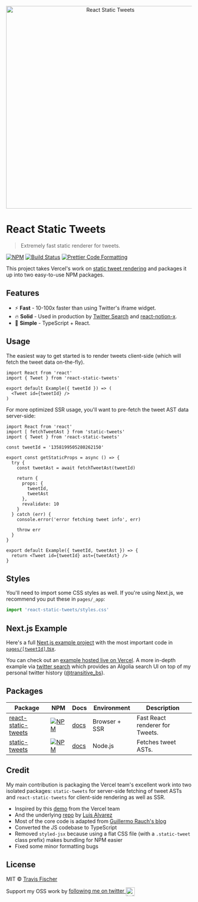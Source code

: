 <p align="center">
  <a href="https://react-static-tweets.vercel.app/1352687755621351425">
    <img alt="React Static Tweets" src="https://raw.githubusercontent.com/transitive-bullshit/react-static-tweets/master/example/demo.jpg" width="550">
  </a>
</p>

# React Static Tweets

> Extremely fast static renderer for tweets.

[![NPM](https://img.shields.io/npm/v/notion-client.svg)](https://www.npmjs.com/package/notion-client) [![Build Status](https://travis-ci.com/transitive-bullshit/react-static-tweets.svg?branch=master)](https://travis-ci.com/transitive-bullshit/react-static-tweets) [![Prettier Code Formatting](https://img.shields.io/badge/code_style-prettier-brightgreen.svg)](https://prettier.io)

This project takes Vercel's work on [static tweet rendering](https://static-tweet.vercel.app) and packages it up into two easy-to-use NPM packages.

## Features

- ⚡ **Fast** - 10-100x faster than using Twitter's iframe widget.
- 🔥 **Solid** - Used in production by [Twitter Search](https://twitter-search.vercel.app) and [react-notion-x](https://transitivebullsh.it/nextjs-notion-starter-kit).
- 🚀 **Simple** - TypeScript + React.

## Usage

The easiest way to get started is to render tweets client-side (which will fetch the tweet data on-the-fly).

```tsx
import React from 'react'
import { Tweet } from 'react-static-tweets'

export default Example({ tweetId }) => (
  <Tweet id={tweetId} />
)
```

For more optimized SSR usage, you'll want to pre-fetch the tweet AST data server-side:

```tsx
import React from 'react'
import [ fetchTweetAst } from 'static-tweets'
import { Tweet } from 'react-static-tweets'

const tweetId = '1358199505280262150'

export const getStaticProps = async () => {
  try {
    const tweetAst = await fetchTweetAst(tweetId)

    return {
      props: {
        tweetId,
        tweetAst
      },
      revalidate: 10
    }
  } catch (err) {
    console.error('error fetching tweet info', err)

    throw err
  }
}

export default Example({ tweetId, tweetAst }) => {
  return <Tweet id={tweetId} ast={tweetAst} />
}
```

## Styles

You'll need to import some CSS styles as well. If you're using Next.js, we recommend you put these in `pages/_app`:

```ts
import 'react-static-tweets/styles.css'
```

## Next.js Example

Here's a full [Next.js example project](https://github.com/transitive-bullshit/react-static-tweets/tree/master/example) with the most important code in [`pages/[tweetId]`.tsx](https://github.com/transitive-bullshit/react-static-tweets/blob/master/example/pages/%5BtweetId%5D.tsx).

You can check out an [example hosted live on Vercel](https://react-static-tweets.vercel.app). A more in-depth example via [twitter search](https://twitter-search.vercel.app) which provides an Algolia search UI on top of my personal twitter history ([@transitive_bs](https://twitter.com/transitive_bs)).

## Packages

| Package                                               | NPM                                                                                                               | Docs                                   | Environment   | Description                     |
| ----------------------------------------------------- | ----------------------------------------------------------------------------------------------------------------- | -------------------------------------- | ------------- | ------------------------------- |
| [react-static-tweets](./packages/react-static-tweets) | [![NPM](https://img.shields.io/npm/v/react-static-tweets.svg)](https://www.npmjs.com/package/react-static-tweets) | [docs](./packages/react-static-tweets) | Browser + SSR | Fast React renderer for Tweets. |
| [static-tweets](./packages/static-tweets)             | [![NPM](https://img.shields.io/npm/v/static-tweets.svg)](https://www.npmjs.com/package/static-tweets)             | [docs](./docs/static-tweets.md)        | Node.js       | Fetches tweet ASTs.             |

## Credit

My main contribution is packaging the Vercel team's excellent work into two isolated packages: `static-tweets` for server-side fetching of tweet ASTs and `react-static-tweets` for client-side rendering as well as SSR.

- Inspired by this [demo](https://static-tweet.vercel.app/) from the Vercel team
- And the underlying [repo](https://github.com/lfades/static-tweet) by [Luis Alvarez](https://github.com/lfades)
- Most of the core code is adapted from [Guillermo Rauch's blog](https://github.com/rauchg/blog/blob/master/pages/2020/2019-in-review.js)
- Converted the JS codebase to TypeScript
- Removed `styled-jsx` because using a flat CSS file (with a `.static-tweet` class prefix) makes bundling for NPM easier
- Fixed some minor formatting bugs

## License

MIT © [Travis Fischer](https://transitivebullsh.it)

Support my OSS work by <a href="https://twitter.com/transitive_bs">following me on twitter <img src="https://storage.googleapis.com/saasify-assets/twitter-logo.svg" alt="twitter" height="24px" align="center"></a>
